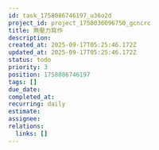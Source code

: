 ```yaml
---
id: task_1758086746197_u36o2d
project_id: project_1758036096750_gcncrc
title: 無壓力寫作
description: 
created_at: 2025-09-17T05:25:46.172Z
updated_at: 2025-09-17T05:25:46.172Z
status: todo
priority: 3
position: 1758086746197
tags: []
due_date: 
completed_at: 
recurring: daily
estimate: 
assignee: 
relations:
  links: []
---
```


